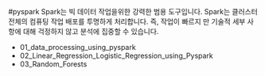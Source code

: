 #pyspark
Spark는 빅 데이터 작업을위한 강력한 범용 도구입니다. Spark는 클러스터 전체의 컴퓨팅 작업 배포를 투명하게 처리합니다.
즉, 작업이 빠르지 만 기술적 세부 사항에 대해 걱정하지 않고 분석에 집중할 수 있습니다. 
  * 01_data_processing_using_pyspark
  * 02_Linear_Regression_Logistic_Regression_using_Pyspark
  * 03_Random_Forests
